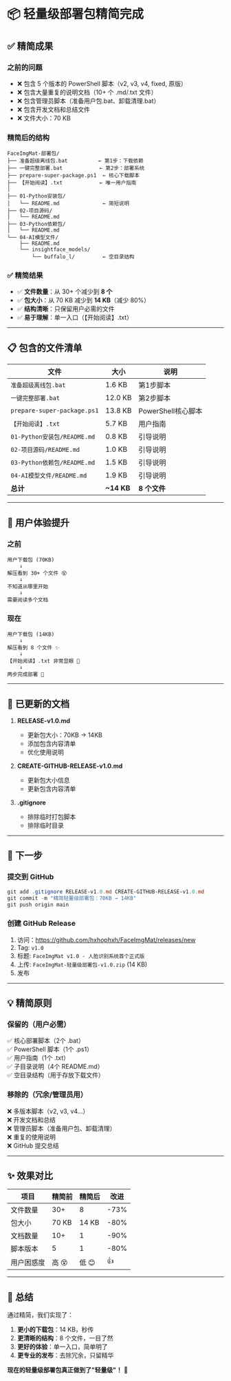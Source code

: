 # 📦 轻量级部署包精简完成

## ✅ 精简成果

### 之前的问题
- ❌ 包含 5 个版本的 PowerShell 脚本（v2, v3, v4, fixed, 原版）
- ❌ 包含大量重复的说明文档（10+ 个 .md/.txt 文件）
- ❌ 包含管理员脚本（准备用户包.bat、卸载清理.bat）
- ❌ 包含开发文档和总结文件
- ❌ 文件大小：70 KB

### 精简后的结构
```
FaceImgMat-部署包/
├── 准备超级离线包.bat          ← 第1步：下载依赖
├── 一键完整部署.bat            ← 第2步：部署系统
├── prepare-super-package.ps1  ← 核心下载脚本
├── 【开始阅读】.txt            ← 唯一用户指南
│
├── 01-Python安装包/
│   └── README.md              ← 简短说明
├── 02-项目源码/
│   └── README.md
├── 03-Python依赖包/
│   └── README.md
└── 04-AI模型文件/
    ├── README.md
    └── insightface_models/
        └── buffalo_l/         ← 空目录结构
```

### ✅ 精简结果
- ✅ **文件数量**：从 30+ 个减少到 **8 个**
- ✅ **包大小**：从 70 KB 减少到 **14 KB**（减少 80%）
- ✅ **结构清晰**：只保留用户必需的文件
- ✅ **易于理解**：单一入口（【开始阅读】.txt）

---

## 📋 包含的文件清单

| 文件 | 大小 | 说明 |
|------|------|------|
| `准备超级离线包.bat` | 1.6 KB | 第1步脚本 |
| `一键完整部署.bat` | 12.0 KB | 第2步脚本 |
| `prepare-super-package.ps1` | 13.8 KB | PowerShell核心脚本 |
| `【开始阅读】.txt` | 5.7 KB | 用户指南 |
| `01-Python安装包/README.md` | 0.8 KB | 引导说明 |
| `02-项目源码/README.md` | 1.0 KB | 引导说明 |
| `03-Python依赖包/README.md` | 1.5 KB | 引导说明 |
| `04-AI模型文件/README.md` | 1.9 KB | 引导说明 |
| **总计** | **~14 KB** | **8 个文件** |

---

## 🎯 用户体验提升

### 之前
```
用户下载包 (70KB)
    ↓
解压看到 30+ 个文件 😵
    ↓
不知道从哪里开始
    ↓
需要阅读多个文档
```

### 现在
```
用户下载包 (14KB)
    ↓
解压看到 8 个文件 ✨
    ↓
【开始阅读】.txt 非常显眼 👀
    ↓
两步完成部署 🚀
```

---

## 📝 已更新的文档

1. **RELEASE-v1.0.md**
   - 更新包大小：70KB → 14KB
   - 添加包含内容清单
   - 优化使用说明

2. **CREATE-GITHUB-RELEASE-v1.0.md**
   - 更新包大小信息
   - 更新包含内容清单

3. **.gitignore**
   - 排除临时打包脚本
   - 排除临时目录

---

## 🚀 下一步

### 提交到 GitHub
```powershell
git add .gitignore RELEASE-v1.0.md CREATE-GITHUB-RELEASE-v1.0.md
git commit -m "精简轻量级部署包：70KB → 14KB"
git push origin main
```

### 创建 GitHub Release
1. 访问：https://github.com/hxhophxh/FaceImgMat/releases/new
2. Tag: `v1.0`
3. 标题: `FaceImgMat v1.0 - 人脸识别系统首个正式版`
4. 上传: `FaceImgMat-轻量级部署包-v1.0.zip` (14 KB)
5. 发布

---

## 💡 精简原则

### 保留的（用户必需）
✅ 核心部署脚本（2个 .bat）  
✅ PowerShell 脚本（1个 .ps1）  
✅ 用户指南（1个 .txt）  
✅ 子目录说明（4个 README.md）  
✅ 空目录结构（用于存放下载文件）  

### 移除的（冗余/管理员用）
❌ 多版本脚本（v2, v3, v4...）  
❌ 开发文档和总结  
❌ 管理员脚本（准备用户包、卸载清理）  
❌ 重复的使用说明  
❌ GitHub 提交总结  

---

## ✨ 效果对比

| 项目 | 精简前 | 精简后 | 改进 |
|------|--------|--------|------|
| 文件数量 | 30+ | 8 | -73% |
| 包大小 | 70 KB | 14 KB | -80% |
| 文档数量 | 10+ | 1 | -90% |
| 脚本版本 | 5 | 1 | -80% |
| 用户困惑度 | 高 😵 | 低 😊 | 👍 |

---

## 🎉 总结

通过精简，我们实现了：
1. **更小的下载包**：14 KB，秒传
2. **更清晰的结构**：8 个文件，一目了然
3. **更好的体验**：单一入口，简单明了
4. **更专业的发布**：去除冗余，只留精华

**现在的轻量级部署包真正做到了"轻量级"！** 🎊
